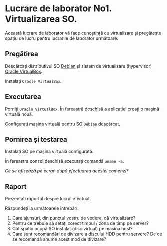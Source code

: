 # Lucrare de laborator No1. Virtualizarea SO.

Această lucrare de laborator vă face cunoștință cu virtualizare și pregătește spațiu
de lucru pentru lucrarile de laborator următoare.

## Pregătirea

Descărcați distributivul SO [Debian](https://www.debian.org/distrib/) și sistem de virtualizare 
(hypervisor) [Oracle VirtualBox](https://www.virtualbox.org/wiki/Downloads).

Instalați `Oracle VirtualBox`.

## Executarea

Porniți `Oracle VirtualBox`. În fereastră deschisă a aplicației creați o mașină virtuală nouă.

Configurați mașina virtuală pentru SO `Debian` descărcat.

## Pornirea și testarea

Instalați SO pe mașina virtuală configurată.

În fereastra consol deschisă executați comandă `uname -a`.

_Ce se afișează pe ecran după efectuarea acestei comenzi?_

## Raport

Prezentați raportul despre lucrul efectuat.

Răspundeți la următoarele întrebări:

1. Care ajunsuri, din punctul vostru de vedere, dă virtualizare?
2. Pentru ce trebuie să setați corect timpul / zona de timp pe server?
3. Cât spațiu ocupă SO instalat (disc virtual) pe mașina host?
4. Care sunt recomandări de divizare a discului HDD pentru servere? De ce se recomandă anume acest mod de divizare?

